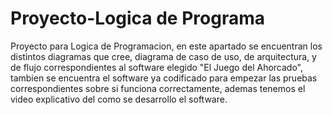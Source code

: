 # Proyecto-Logica de Programa
Proyecto para Logica de Programacion, en este apartado se encuentran los distintos diagramas que cree, diagrama de caso de uso, de arquitectura, y de flujo correspondientes al software elegido "El Juego del Ahorcado", tambien se encuentra el software ya codificado para empezar las pruebas correspondientes sobre si funciona correctamente, ademas tenemos el video explicativo del como se desarrollo el software.

